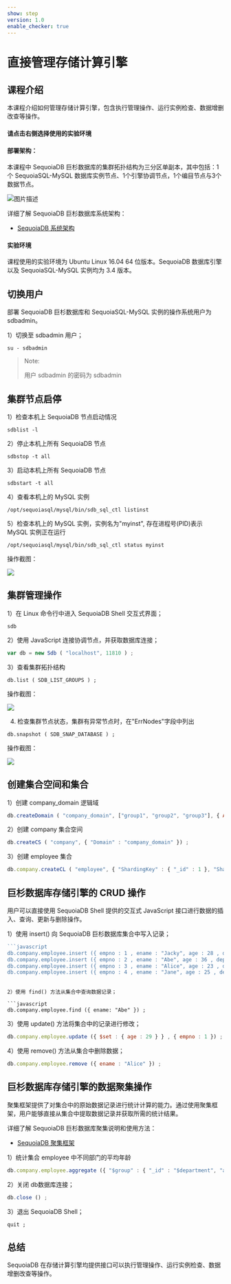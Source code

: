 ```yaml
---
show: step
version: 1.0
enable_checker: true
---
```


# 直接管理存储计算引擎

## 课程介绍

本课程介绍如何管理存储计算引擎，包含执行管理操作、运行实例检查、数据增删改查等操作。

#### 请点击右侧选择使用的实验环境

#### 部署架构：
本课程中 SequoiaDB 巨杉数据库的集群拓扑结构为三分区单副本，其中包括：1个 SequoiaSQL-MySQL 数据库实例节点、1个引擎协调节点，1个编目节点与3个数据节点。

![图片描述](https://doc.shiyanlou.com/courses/1469/1207281/8d88e6faed223a26fcdc66fa2ef8d3c5)

详细了解 SequoiaDB 巨杉数据库系统架构：
* [SequoiaDB 系统架构](http://doc.sequoiadb.com/cn/sequoiadb-cat_id-1519649201-edition_id-0)

#### 实验环境
课程使用的实验环境为 Ubuntu Linux 16.04 64 位版本。SequoiaDB 数据库引擎以及 SequoiaSQL-MySQL 实例均为 3.4 版本。

## 切换用户

部署 SequoiaDB 巨杉数据库和 SequoiaSQL-MySQL 实例的操作系统用户为 sdbadmin。

1）切换至 sdbadmin 用户；
```
su - sdbadmin
```
>Note:
>
>用户 sdbadmin 的密码为 sdbadmin

## 集群节点启停

1）检查本机上 SequoiaDB 节点启动情况
```
sdblist -l
```

2）停止本机上所有 SequoiaDB 节点
```
sdbstop -t all
```

3）启动本机上所有 SequoiaDB 节点
```
sdbstart -t all
```

4）查看本机上的 MySQL 实例
```
/opt/sequoiasql/mysql/bin/sdb_sql_ctl listinst
```

5）检查本机上的 MySQL 实例，实例名为"myinst", 存在进程号(PID)表示 MySQL 实例正在运行
```
/opt/sequoiasql/mysql/bin/sdb_sql_ctl status myinst
```

操作截图：

![](https://doc.shiyanlou.com/courses/1538/1207281/c368a733c493f21f15d365bda8edea13)

## 集群管理操作

1）在 Linux 命令行中进入 SequoiaDB Shell 交互式界面；

```
sdb
```

2）使用 JavaScript 连接协调节点，并获取数据库连接；

```javascript
var db = new Sdb ( "localhost", 11810 ) ;
```

3）查看集群拓扑结构
```
db.list ( SDB_LIST_GROUPS ) ;
```

操作截图：

![](https://doc.shiyanlou.com/courses/1538/1207281/d391347a5d499ae39ff3a681f0d3b58c)

4) 检查集群节点状态，集群有异常节点时，在"ErrNodes"字段中列出
```
db.snapshot ( SDB_SNAP_DATABASE ) ;
```

操作截图：

![](https://doc.shiyanlou.com/courses/1538/1207281/0dda8edb8f7247ff2670c65405c2f595)

## 创建集合空间和集合

1）创建 company_domain 逻辑域

```javascript
db.createDomain ( "company_domain", ["group1", "group2", "group3"], { AutoSplit : true }) ;
```

2）创建 company 集合空间

```javascript
db.createCS ( "company", { "Domain" : "company_domain" }) ;
```

3）创建 employee 集合 

```javascript
db.company.createCL ( "employee", { "ShardingKey" : { "_id" : 1 }, "ShardingType" : "hash" }) ;
```
## 巨杉数据库存储引擎的 CRUD 操作

用户可以直接使用 SequoiaDB Shell 提供的交互式 JavaScript 接口进行数据的插入、查询、更新与删除操作。

1）使用 insert() 向 SequoiaDB 巨杉数据库集合中写入记录；

```javascript
```javascript
db.company.employee.insert ({ empno : 1 , ename : "Jacky", age : 28 , department : 'Sales Department' }) ;
db.company.employee.insert ({ empno : 2 , ename : "Abe", age : 36 , department : 'Sales Department' }) ;
db.company.employee.insert ({ empno : 3 , ename : "Alice", age : 23 , department : 'Personnel Department ' }) ;
db.company.employee.insert ({ empno : 4 , ename : "Jane", age : 25 , department : 'Personnel Department ' }) ;
```
```

2）使用 find() 方法从集合中查询数据记录；

```javascript
db.company.employee.find ({ ename: "Abe" }) ;
```

3）使用 update() 方法将集合中的记录进行修改；

```javascript
db.company.employee.update ({ $set : { age : 29 } } , { empno : 1 }) ;
```

4）使用 remove() 方法从集合中删除数据；

```javascript
db.company.employee.remove ({ ename : "Alice" }) ;
```

## 巨杉数据库存储引擎的数据聚集操作

聚集框架提供了对集合中的原始数据记录进行统计计算的能力。通过使用聚集框架，用户能够直接从集合中提取数据记录并获取所需的统计结果。

详细了解 SequoiaDB 巨杉数据库聚集说明和使用方法：
* [SequoiaDB 聚集框架](http://doc.sequoiadb.com/cn/index-cat_id-1432190614-edition_id-304)




1）统计集合 employee 中不同部门的平均年龄

```javascript
db.company.employee.aggregate ({ "$group" : { "_id" : "$department", "avg_age" : { "$avg" : "$age" }, "department" : "$department" }}) ;
```

2）关闭 db数据库连接；

```javascript
db.close () ;
```

3）退出 SequoiaDB Shell；

```
quit ;
```

## 总结
SequoiaDB 在存储计算引擎均提供接口可以执行管理操作、运行实例检查、数据增删改查等操作。
